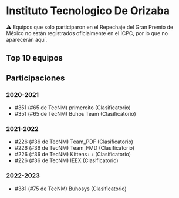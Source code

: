# Instituto Tecnologico De Orizaba

:warning: Equipos que solo participaron en el Repechaje del Gran Premio de México no están registrados oficialmente en el ICPC, por lo que no aparecerán aquí.

## Top 10 equipos


## Participaciones

### 2020-2021

- #351 (#65 de TecNM) primeroito (Clasificatorio)
- #351 (#65 de TecNM) Buhos Team (Clasificatorio)

### 2021-2022

- #226 (#36 de TecNM) Team_PDF (Clasificatorio)
- #226 (#36 de TecNM) Team_FMD (Clasificatorio)
- #226 (#36 de TecNM) Kittens++ (Clasificatorio)
- #226 (#36 de TecNM) IEEX (Clasificatorio)

### 2022-2023

- #381 (#75 de TecNM) Buhosys (Clasificatorio)



